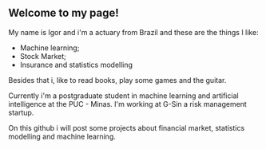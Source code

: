 ## Welcome to my page! 

My name is Igor and i'm a actuary from Brazil and these are the things I like:

* Machine learning;
* Stock Market;
* Insurance and statistics modelling

Besides that i, like to read books, play some games and the guitar. 

Currently i'm a postgraduate student in machine learning and artificial intelligence at the PUC - Minas. 
I'm working at G-Sin a risk management startup.

On this github i will post some projects about financial market, statistics modelling and machine learning.
